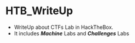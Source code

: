 # HTB_WriteUp
+ WriteUp about CTFs Lab in HackTheBox.
+ It includes ***Machine*** Labs and ***Challenges*** Labs
